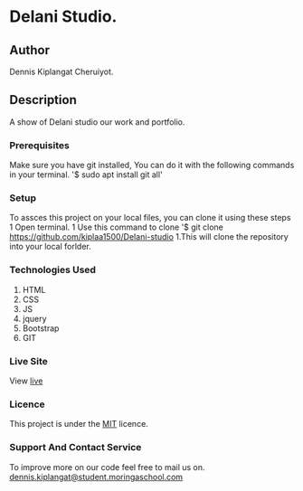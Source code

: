 # Delani Studio.
## Author
Dennis Kiplangat Cheruiyot.
## Description
A show of Delani studio our work and portfolio.
### Prerequisites
Make sure you have git installed,
You can do it with the following commands in your terminal.
'$ sudo apt install git all'
### Setup
To assces this project on your local files, you can clone it using these steps 
1 Open terminal.
1 Use this command to clone '$ git clone https://github.com/kiplaa1500/Delani-studio
1.This will clone the repository into your local forlder.
### Technologies Used 
1. HTML
1. CSS
1. JS
1. jquery
1. Bootstrap
1. GIT 
### Live Site 
View [live](https://kiplaa1500.github.io/Delani-studio/)
### Licence
This project is under the [MIT](LICENCE) licence.
### Support And Contact Service 
To improve more on our code feel free to mail us on.
dennis.kiplangat@student.moringaschool.com
